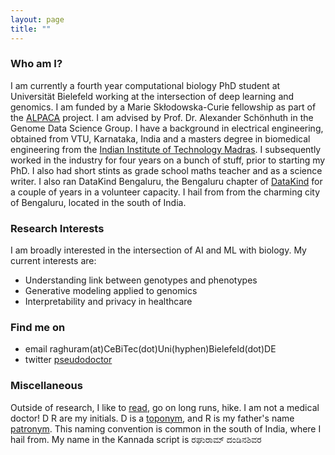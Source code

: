 ```yaml
---
layout: page
title: ""
---
```


### Who am I?
I am currently a fourth year computational biology PhD student at Universität Bielefeld working at the intersection of deep learning and genomics. I am funded by a Marie Skłodowska-Curie fellowship as part of the [ALPACA](https://alpaca-itn.eu/) project. I am advised by Prof. Dr. Alexander Schönhuth in the Genome Data Science Group. I have a background in electrical engineering, obtained from VTU, Karnataka, India and a masters degree in biomedical engineering from the [Indian Institute of Technology Madras](https://www.iitm.ac.in). I subsequently worked in the industry for four years on a bunch of stuff, prior to starting my PhD. I also had short stints as grade school maths teacher and as a science writer. I also ran DataKind Bengaluru, the Bengaluru chapter of [DataKind](https://www.datakind.org/) for a couple of years in a volunteer capacity. I hail from  from the charming city of Bengaluru, located in the south of India.

### Research Interests
I am broadly interested in the intersection of AI and ML with biology. My current interests are:

* Understanding link between genotypes and phenotypes <br>
* Generative modeling applied to genomics <br>
* Interpretability and privacy in healthcare <br>

### Find me on
* email raghuram(at)CeBiTec(dot)Uni(hyphen)Bielefeld(dot)DE
* twitter [pseudodoctor](https://www.twitter.com/pseudodoctor)

### Miscellaneous
Outside of research, I like to [read]((https://www.goodreads.com/user/show/13626649-raghuram-d-r)), go on long runs, hike. 
I am not a medical doctor! D R are my initials. D is a [toponym](https://en.wikipedia.org/wiki/Toponymic_surname), and R is my father's name [patronym](https://en.wikipedia.org/wiki/Patronymic). This naming convention is common in the south of India, where I hail from. My name in the Kannada script is ರಘುರಾಮ್ ದಂಡಿನಶಿವರ


